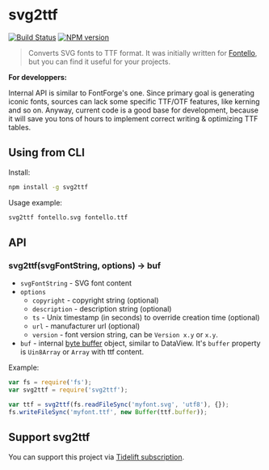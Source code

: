 svg2ttf
=======

[![Build Status](https://img.shields.io/travis/fontello/svg2ttf/master.svg?style=flat)](https://travis-ci.org/fontello/svg2ttf)
[![NPM version](https://img.shields.io/npm/v/svg2ttf.svg?style=flat)](https://www.npmjs.org/package/svg2ttf)

> Converts SVG fonts to TTF format. It was initially written for
[Fontello](http://fontello.com), but you can find it useful for your projects.

__For developpers:__

Internal API is similar to FontForge's one. Since primary goal
is generating iconic fonts, sources can lack some specific TTF/OTF features,
like kerning and so on. Anyway, current code is a good base for development,
because it will save you tons of hours to implement correct writing & optimizing
TTF tables.


Using from CLI
----------------

Install:

``` bash
npm install -g svg2ttf
```

Usage example:

``` bash
svg2ttf fontello.svg fontello.ttf
```


API
---

### svg2ttf(svgFontString, options) -> buf

- `svgFontString` - SVG font content
- `options`
  - `copyright` - copyright string (optional)
  - `description` - description string (optional)
  - `ts` - Unix timestamp (in seconds) to override creation time (optional)
  - `url` - manufacturer url (optional)
  - `version` - font version string, can be `Version x.y` or `x.y`.
- `buf` - internal [byte buffer](https://github.com/fontello/microbuffer)
   object, similar to DataView. It's `buffer` property is  `Uin8Array` or `Array`
   with ttf content.

Example:

``` javascript
var fs = require('fs');
var svg2ttf = require('svg2ttf');

var ttf = svg2ttf(fs.readFileSync('myfont.svg', 'utf8'), {});
fs.writeFileSync('myfont.ttf', new Buffer(ttf.buffer));
```


Support svg2ttf
---------------

You can support this project via [Tidelift subscription](https://tidelift.com/subscription/pkg/npm-svg2ttf?utm_source=npm-svg2ttf&utm_medium=referral&utm_campaign=readme).
